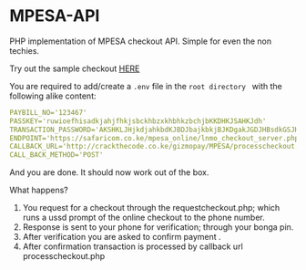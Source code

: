 # MPESA-API

PHP implementation of MPESA checkout API. Simple for even the non techies.

Try out the sample checkout [HERE](http://crackthecode.co.ke/MPESA/sampleCheckout.php)

You are required to add/create a `.env` file in the `root directory ` with the following alike content:

```yaml
PAYBILL_NO='123467'
PASSKEY='ruwioefhisadkjahjfhkjsbckhbzxkhbhkzbchjbKKDHKJSAHKJdh'
TRANSACTION_PASSWORD='AKSHKLJHjkdjahkbdKJBDJbajkbkjBJKDgakJGDJHBsdkGSJHD=='
ENDPOINT='https://safaricom.co.ke/mpesa_online/lnmo_checkout_server.php?wsdl'
CALLBACK_URL='http://crackthecode.co.ke/gizmopay/MPESA/processcheckout.php'
CALL_BACK_METHOD='POST'
```

And you are done. It should now work out of the box.

What happens?

1. You request for a checkout through the requestcheckout.php; which runs a ussd prompt of the online checkout to the phone number.
2. Response is sent to your phone for verification; through your bonga pin.
3. After verification you are asked to confirm payment .
4. After confirmation transaction is processed by callback url processcheckout.php
